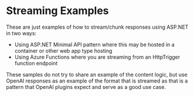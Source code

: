 # Streaming Examples
These are just examples of how to stream/chunk responses using ASP.NET in two ways:

- Using ASP.NET Minimal API pattern where this may be hosted in a container or other web app type hosting
- Using Azure Functions where you are streaming from an HttpTrigger function endpoint

These samples do not try to share an example of the content logic, but use OpenAI responses as an example of the format that is streamed as that is a pattern that OpenAI plugins expect and serve as a good use case.

